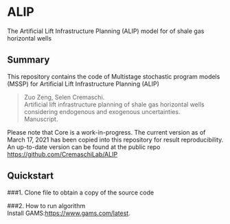 # ALIP
The Artificial Lift Infrastructure Planning (ALIP) model for of shale gas horizontal wells

## Summary
This repository contains the code of Multistage stochastic program models (MSSP) for Artificial Lift Infrastructure Planning (ALIP)
  >Zuo Zeng, Selen Cremaschi. <br />
  >Artificial lift infrastructure planning of shale gas horizontal wells considering endogenous and exogenous uncertainties. <br />
  >Manuscript. 

Please note that Core is a work-in-progress. The current version as of March 17, 2021 has been copied into this repository for result reproducibility. An up-to-date version can be found at the public repo https://github.com/CremaschiLab/ALIP

## Quickstart
###1. Clone file to obtain a copy of the source code

###2. How to run algorithm <br />
Install GAMS:https://www.gams.com/latest. <br />

